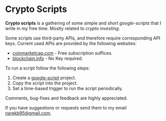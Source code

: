 # Crypto Scripts

**Crypto scripts** is a gathering of some simple and short *google-scripts*
that I write in my free time. Mostly related to *crypto investing*.

Some scripts use third-party APIs, and therefore
require corresponding API keys. Current used APIs
are provided by the following websites:

* [coinmarketcap.com](https://coinmarketcap.com/api) - Free subscription suffices.
* [blockchain.info](https://blockchain.info) - No Key required.

To run a script follow the following steps:

1. Create a [google-script](https://script.google.com) project.
2. Copy the script into the project.
3. Set a time-based trigger to run the script periodically.

Comments, bug-fixes and feedback are highly appreciated.

If you have suggestions or requests send them to my email <narekb95@gmail.com>.
